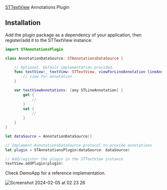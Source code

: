 [STTextView](https://github.com/krzyzanowskim/STTextView) Annotations Plugin

## Installation

Add the plugin package as a dependency of your application, then register/add it to the STTextView instance:

```swift
import STAnnotationsPlugin

class AnnotationDataSource: STAnnotationsDataSource {

    // Optional. Default implementation provided.
    func textView(_ textView: STTextView, viewForLineAnnotation lineAnnotation: any STLineAnnotation, textLineFragment: NSTextLineFragment, proposedViewFrame: CGRect) -> NSView? {
        // view for annotation
    }

    var textViewAnnotations: [any STLineAnnotation] {
        get {
            //
        }
        set {
            //
        }
    }
}

let dataSource = AnnotationDataSource()

// Implement AnnotationsDataSource protocol to provide annotations
let plugin = STAnnotationsPlugin(dataSource: dataSource)

// Add/register the plugin in the STTextView instance
textView.addPlugin(plugin)
```

Check DemoApp for a reference implementation.

![Screenshot 2024-02-05 at 02 23 26](https://github.com/krzyzanowskim/STTextView-Plugin-Annotations/assets/758033/9f77d1ea-097d-4325-b8ab-dac1da9a8ad1)

